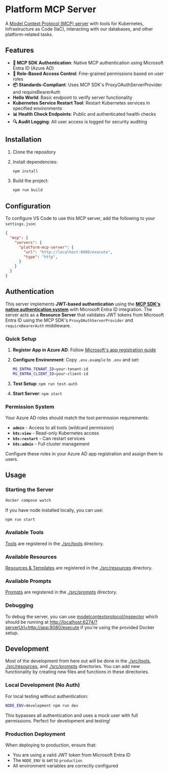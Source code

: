 # Platform MCP Server

A [Model Context Protocol (MCP) server](https://modelcontextprotocol.io/introduction) with tools for Kubernetes, Infrastructure as Code (IaC), interacting with our databases, and other platform-related tasks.

## Features

- **🔐 MCP SDK Authentication**: Native MCP authentication using Microsoft Entra ID (Azure AD)
- **👥 Role-Based Access Control**: Fine-grained permissions based on user roles
- **📦 Standards-Compliant**: Uses MCP SDK's ProxyOAuthServerProvider and requireBearerAuth
- **Hello World**: Basic endpoint to verify server functionality
- **Kubernetes Service Restart Tool**: Restart Kubernetes services in specified environments
- **📊 Health Check Endpoints**: Public and authenticated health checks
- **🔍 Audit Logging**: All user access is logged for security auditing

## Installation

1. Clone the repository
1. Install dependencies:

    ```sh
    npm install
    ```

1. Build the project:

    ```sh
    npm run build
    ```

## Configuration

To configure VS Code to use this MCP server, add the following to your `settings.json`:

```json
{
  "mcp": {
    "servers": {
      "platform-mcp-server": {
        "url": "http://localhost:8080/execute",
        "type": "http",
      }
    }
  }
}
```

## Authentication

This server implements **JWT-based authentication** using the **[MCP SDK's native authentication system](https://modelcontextprotocol.io/)** with Microsoft Entra ID integration. The server acts as a **Resource Server** that validates JWT tokens from Microsoft Entra ID using the MCP SDK's `ProxyOAuthServerProvider` and `requireBearerAuth` middleware.

### Quick Setup

1. **Register App in Azure AD**: Follow [Microsoft's app registration guide](https://docs.microsoft.com/en-us/azure/active-directory/develop/quickstart-register-app)
1. **Configure Environment**: Copy `.env.example` to `.env` and set:

   ```bash
   MS_ENTRA_TENANT_ID=your-tenant-id
   MS_ENTRA_CLIENT_ID=your-client-id
   ```

1. **Test Setup**: `npm run test-auth`
1. **Start Server**: `npm start`

### Permission System

Your Azure AD roles should match the tool permission requirements:

- **`admin`** - Access to all tools (wildcard permission)
- **`k8s:view`** - Read-only Kubernetes access
- **`k8s:restart`** - Can restart services
- **`k8s:admin`** - Full cluster management

Configure these roles in your Azure AD app registration and assign them to users.

## Usage

### Starting the Server

```sh
docker compose watch
```

If you have node installed locally, you can use:

```sh
npm run start
```

### Available Tools

[Tools](https://modelcontextprotocol.io/docs/concepts/tools) are registered in the [./src/tools](./src/tools) directory.

### Available Resources

[Resources & Templates](https://modelcontextprotocol.io/docs/concepts/resources) are registered in the [./src/resources](./src/resources) directory.

### Available Prompts

[Prompts](https://modelcontextprotocol.io/docs/concepts/prompts) are registered in the [./src/prompts](./src/prompts) directory.

### Debugging

To debug the server, you can use [modelcontextprotocol/inspector](https://github.com/modelcontextprotocol/inspector) which should be running at <http://localhost:6274/?serverUrl=http://app:8080/execute> if you're using the provided Docker setup.

## Development

Most of the development from here out will be done in the [./src/tools](./src/tools), [./src/resources](./src/resources), and [./src/prompts](./src/prompts) directories. You can add new functionality by creating new files and functions in these directories.

### Local Development (No Auth)

For local testing without authentication:

```sh
NODE_ENV=development npm run dev
```

This bypasses all authentication and uses a mock user with full permissions. Perfect for development and testing!

### Production Deployment

When deploying to production, ensure that:

- You are using a valid JWT token from Microsoft Entra ID
- The `NODE_ENV` is set to `production`
- All environment variables are correctly configured
